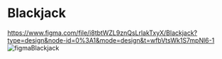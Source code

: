 # Blackjack
https://www.figma.com/file/i8tbtWZL9znQsLrlakTxyX/Blackjack?type=design&node-id=0%3A1&mode=design&t=wfbVtsWk1S7mpNl6-1
![figmaBlackjack](https://github.com/oTriks/Blackjack/assets/104827809/5e781cee-009b-4c7e-b95d-1e43ea14f67e)
